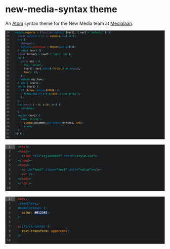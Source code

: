 # new-media-syntax theme

An [Atom](https://atom.io/) syntax theme for the New Media team at [Medialaan](http://medialaan.be/).

![JS](https://github.com/Moeriki/new-media-syntax/raw/master/screenshots/js.png)

![HTML](https://github.com/Moeriki/new-media-syntax/raw/master/screenshots/html.png)

![CSS](https://github.com/Moeriki/new-media-syntax/raw/master/screenshots/css.png)
